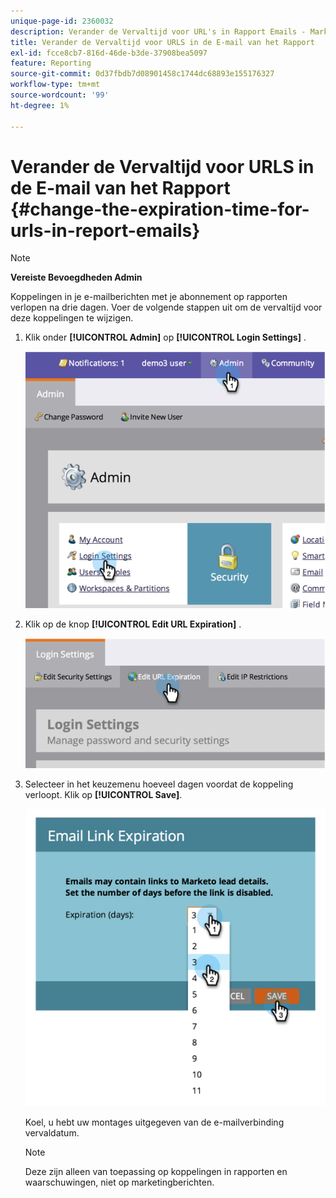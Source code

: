 ```yaml
---
unique-page-id: 2360032
description: Verander de Vervaltijd voor URL's in Rapport Emails - Marketo Docs - de Documentatie van het Product
title: Verander de Vervaltijd voor URLS in de E-mail van het Rapport
exl-id: fcce8cb7-816d-46de-b3de-37908bea5097
feature: Reporting
source-git-commit: 0d37fbdb7d08901458c1744dc68893e155176327
workflow-type: tm+mt
source-wordcount: '99'
ht-degree: 1%

---
```


# Verander de Vervaltijd voor URLS in de E-mail van het Rapport {#change-the-expiration-time-for-urls-in-report-emails}

>[!NOTE]
>
>**Vereiste Bevoegdheden Admin**

Koppelingen in je e-mailberichten met je abonnement op rapporten verlopen na drie dagen. Voer de volgende stappen uit om de vervaltijd voor deze koppelingen te wijzigen.

1. Klik onder **[!UICONTROL Admin]** op **[!UICONTROL Login Settings]** .

   ![](assets/image2014-9-16-14-3a44-3a57.png)

1. Klik op de knop **[!UICONTROL Edit URL Expiration]** .

   ![](assets/image2014-9-16-14-3a45-3a1.png)

1. Selecteer in het keuzemenu hoeveel dagen voordat de koppeling verloopt. Klik op **[!UICONTROL Save]**.

   ![](assets/image2014-9-16-14-3a45-3a5.png)

   Koel, u hebt uw montages uitgegeven van de e-mailverbinding vervaldatum.

   >[!NOTE]
   >
   >Deze zijn alleen van toepassing op koppelingen in rapporten en waarschuwingen, niet op marketingberichten.
